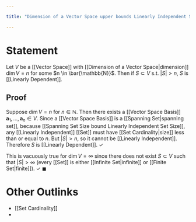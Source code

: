 ```yaml
---

title: "Dimension of a Vector Space upper bounds Linearly Independent Set sizee"

---
```

# Statement
Let $V$ be a [[Vector Space]] with [[Dimension of a Vector Space|dimension]] $\dim V = n$ for some $n \in \bar{\mathbb{N}}$. Then if $S \subset V$ s.t. $|S| > n$, $S$ is [[Linearly Dependent]].

## Proof
Suppose $\dim V = n$ for $n \in \mathbb{N}$. Then there exists a [[Vector Space Basis]] $\mathbf{a}_{1}, \dots, \mathbf{a}_{n} \in V$. Since a [[Vector Space Basis]] is a [[Spanning Set|spanning set]], because [[Spanning Set Size bound Linearly Independent Set Size]], any [[Linearly Independent]] [[Set]] must have [[Set Cardinality|size]] less than or equal to $n$. But $|S| > n$, so it cannot be [[Linearly Independent]]. Therefore $S$ is [[Linearly Dependent]]. $\checkmark$

This is vacuously true for $\dim V = \infty$ since there does not exist $S \subset V$ such that $|S| > \infty$ 
(every [[Set]] is either [[Infinite Set|infinite]] or [[Finite Set|finite]]). $\checkmark$ $\blacksquare$

# Other Outlinks
- [[Set Cardinality]]
- 